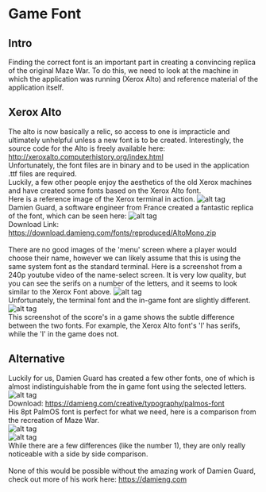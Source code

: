 # Game Font

## Intro
Finding the correct font is an important part in creating a convincing replica of the original Maze War. To do this, we need to look at the machine in which the application was running (Xerox Alto) and reference material of the application itself.

## Xerox Alto
The alto is now basically a relic, so access to one is impracticle and ultimately unhelpful unless a new font is to be created. Interestingly, the source code for the Alto is freely available here: http://xeroxalto.computerhistory.org/index.html <br />
Unfortunately, the font files are in binary and to be used in the application .ttf files are required. <br />
Luckily, a few other people enjoy the aesthetics of the old Xerox machines and have created some fonts based on the Xerox Alto font. <br />Here is a reference image of the Xerox terminal in action.
![alt tag](http://i.imgur.com/k4HeGUB.png) <br />
Damien Guard, a software engineer from France created a fantastic replica of the font, which can be seen here:
![alt tag](https://images-origin.damieng.com/fonts/converted/AltoMono.png) <br />
Download Link: https://download.damieng.com/fonts/reproduced/AltoMono.zip<br /><br />
There are no good images of the 'menu' screen where a player would choose their name, however we can likely assume that this is using the same system font as the standard terminal. Here is a screenshot from a 240p youtube video of the name-select screen. It is very low quality, but you can see the serifs on a number of the letters, and it seems to look similar to the Xerox Font above.
![alt tag](http://i.imgur.com/Vf7TOkb.png) <br />
Unfortunately, the terminal font and the in-game font are slightly different.<br />
![alt tag](http://i.imgur.com/ce1B5So.png) <br />
This screenshot of the score's in a game shows the subtle difference between the two fonts. For example, the Xerox Alto font's 'l' has serifs, while the 'l' in the game does not.
## Alternative
Luckily for us, Damien Guard has created a few other fonts, one of which is almost indistinguishable from the in game font using the selected letters.<br />
![alt tag](https://images-origin.damieng.com/fonts/converted/PalmOS-8-normal-1252.gif) <br />
Download: https://damieng.com/creative/typography/palmos-font<br />
His 8pt PalmOS font is perfect for what we need, here is a comparison from the recreation of Maze War.<br />
![alt tag](http://i.imgur.com/ce1B5So.png) <br />
![alt tag](http://i.imgur.com/uQsGbiX.png) <br />
While there are a few differences (like the number 1), they are only really noticeable with a side by side comparison.<br /><br />
None of this would be possible without the amazing work of Damien Guard, check out more of his work here: https://damieng.com

